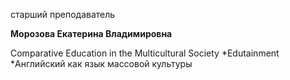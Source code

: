старший преподаватель



**Морозова Екатерина Владимировна**

Comparative Education in the Multicultural Society
	*Edutainment
	*Английский как язык массовой культуры